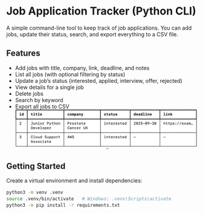# Job Application Tracker (Python CLI)

A simple command-line tool to keep track of job applications. You can add jobs, update their status, search, and export everything to a CSV file.

## Features
- Add jobs with title, company, link, deadline, and notes
- List all jobs (with optional filtering by status)
- Update a job’s status (interested, applied, interview, offer, rejected)
- View details for a single job
- Delete jobs
- Search by keyword
- Export all jobs to CSV
![Job Tracker CLI](docs/screenshot.png)

## Getting Started

Create a virtual environment and install dependencies:

```bash
python3 -m venv .venv
source .venv/bin/activate   # Windows: .venv\Scripts\activate
python3 -m pip install -r requirements.txt
